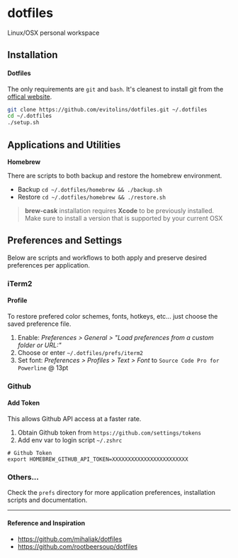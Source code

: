 dotfiles
===============================================================================
Linux/OSX personal workspace


Installation
-------------------------------------------------------------------------------
#### Dotfiles
The only requirements are `git` and `bash`.  It's cleanest to install git from 
the [offical website](https://git-scm.com/download/).

```bash
git clone https://github.com/evitolins/dotfiles.git ~/.dotfiles
cd ~/.dotfiles
./setup.sh
```




Applications and Utilities
-------------------------------------------------------------------------------
__Homebrew__

There are scripts to both backup and restore the homebrew environment.

- Backup `cd ~/.dotfiles/homebrew && ./backup.sh`
- Restore `cd ~/.dotfiles/homebrew && ./restore.sh`

> **brew-cask** installation requires **Xcode** to be previously installed. Make sure to install a version that is supported by your current OSX



Preferences and Settings
-------------------------------------------------------------------------------
Below are scripts and workflows to both apply and preserve desired preferences per application.

### iTerm2

#### Profile
To restore prefered color schemes, fonts, hotkeys, etc... just choose the saved
preference file.

1. Enable: _Preferences > General > "Load preferences from a custom folder or URL:"_
2. Choose or enter `~/.dotfiles/prefs/iterm2`
3. Set font: _Preferences > Profiles > Text > Font_ to `Source Code Pro for Powerline` @ 13pt

<!-- #### Patched Fonts for Agnoster Theme

_Homebrew should now install the preferred font `Source Code Pro for Powerline` automatically._

> #### Manual Installation
> If needed, you can install and choose any of the powerline supported fonts.
> 
> 1. Install Patched Fonts
> ```bash
> git clone https://github.com/powerline/fonts.git
> cd fonts
> ./install.sh
> ```
> 2. Update iTerm profile fonts with powerline font
> 3. Delete cloned repo unless you need it hanging around.
 -->


### Github
#### Add Token
This allows Github API access at a faster rate.

1. Obtain Github token from `https://github.com/settings/tokens`
2. Add env var to login script `~/.zshrc`

```
# Github Token
export HOMEBREW_GITHUB_API_TOKEN=XXXXXXXXXXXXXXXXXXXXXXXX
```


### Others...
Check the `prefs` directory for more application preferences, installation scripts and documentation.





------------------

#### Reference and Inspiration
- https://github.com/mihaliak/dotfiles
- https://github.com/rootbeersoup/dotfiles


